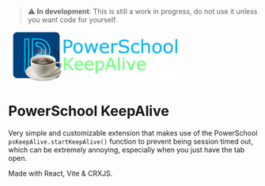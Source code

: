 > :warning:  **In development**: This is still a work in progress, do not use it unless you want code for yourself.

<img src="https://github.com/Zhai90/ps-keepalive/blob/master/public/assets/banner.png?raw=true" width="70%" height="70%">

# PowerSchool KeepAlive
Very simple and customizable extension that makes use of the PowerSchool `psKeepAlive.startKeepAlive()` function to prevent being session timed out, which can be extremely annoying, especially when you just have the tab open.

Made with React, Vite & CRXJS.
